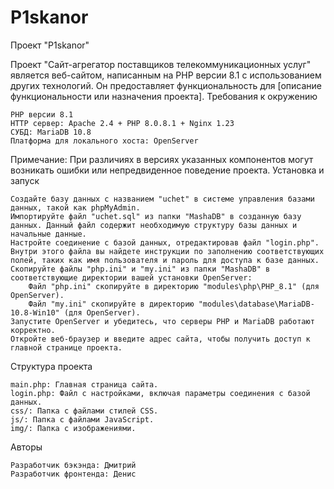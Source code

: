 # P1skanor

Проект "P1skanor"

Проект "Сайт-агрегатор поставщиков телекоммуникационных услуг" является веб-сайтом, написанным на PHP версии 8.1 с использованием других технологий. Он предоставляет функциональность для [описание функциональности или назначения проекта].
Требования к окружению

    PHP версии 8.1
    HTTP сервер: Apache 2.4 + PHP 8.0.8.1 + Nginx 1.23
    СУБД: MariaDB 10.8
    Платформа для локального хоста: OpenServer

Примечание: При различиях в версиях указанных компонентов могут возникать ошибки или непредвиденное поведение проекта.
Установка и запуск

    Создайте базу данных с названием "uchet" в системе управления базами данных, такой как phpMyAdmin.
    Импортируйте файл "uchet.sql" из папки "MashaDB" в созданную базу данных. Данный файл содержит необходимую структуру базы данных и начальные данные.
    Настройте соединение с базой данных, отредактировав файл "login.php". Внутри этого файла вы найдете инструкции по заполнению соответствующих полей, таких как имя пользователя и пароль для доступа к базе данных.
    Скопируйте файлы "php.ini" и "my.ini" из папки "MashaDB" в соответствующие директории вашей установки OpenServer:
        Файл "php.ini" скопируйте в директорию "modules\php\PHP_8.1" (для OpenServer).
        Файл "my.ini" скопируйте в директорию "modules\database\MariaDB-10.8-Win10" (для OpenServer).
    Запустите OpenServer и убедитесь, что серверы PHP и MariaDB работают корректно.
    Откройте веб-браузер и введите адрес сайта, чтобы получить доступ к главной странице проекта.

Структура проекта

    main.php: Главная страница сайта.
    login.php: Файл с настройками, включая параметры соединения с базой данных.
    css/: Папка с файлами стилей CSS.
    js/: Папка с файлами JavaScript.
    img/: Папка с изображениями.

Авторы

    Разработчик бэкэнда: Дмитрий
    Разработчик фронтенда: Денис
